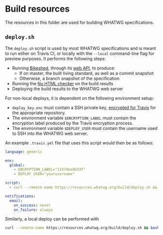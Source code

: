 # Build resources

The resources in this folder are used for building WHATWG specifications.

## `deploy.sh`

The `deploy.sh` script is used by most WHATWG specifications and is meant to run either on Travis CI, or locally with the `--local` command-line flag for preview purposes. It performs the following steps:

- Running [Bikeshed](https://github.com/tabatkins/bikeshed), through its [web API](https://api.csswg.org/bikeshed/), to produce:
  - If on master, the built living standard, as well as a commit snapshot
  - Otherwise, a branch snapshot of the specification
- Running the [Nu HTML checker](http://checker.html5.org/) on the build results
- Deploying the build results to the WHATWG web server

For non-local deploys, it is dependent on the following environment setup:

- `deploy_key.enc` must contain a SSH private key, [encrypted for Travis](https://docs.travis-ci.com/user/encrypting-files/) for the appropriate repository.
- The environment variable `$ENCRYPTION_LABEL` must contain the encryption label produced by the Travis encryption process.
- The environment variable `$DEPLOY_USER` must contain the username used to SSH into the WHATWG web server.

An example `.travis.yml` file that uses this script would then be as follows:

```yaml
language: generic

env:
  global:
    - ENCRYPTION_LABEL="1337deadb33f"
    - DEPLOY_USER="yourusername"

script:
  - curl --remote-name https://resources.whatwg.org/build/deploy.sh && bash ./deploy.sh

notifications:
  email:
    on_success: never
    on_failure: always
```

Similarly, a local deploy can be performed with

```bash
curl --remote-name https://resources.whatwg.org/build/deploy.sh && bash ./deploy.sh --local
```
